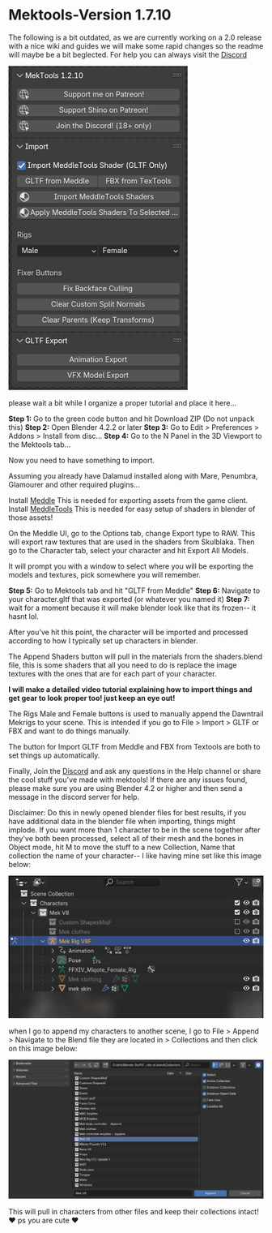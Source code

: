 # Mektools-Version 1.7.10

The following is a bit outdated, as we are currently working on a 2.0 release with a nice wiki and guides we will make some rapid changes so the readme will maybe be a bit beglected. For help you can always visit the [Discord](https://www.discord.gg/98DqcKE)

![MekTools Addon Interface](mektools/assets/mektools_ui_10.png)

please wait a bit while I organize a proper tutorial and place it here...

**Step 1:** Go to the green code button and hit Download ZIP (Do not unpack this)
**Step 2:** Open Blender 4.2.2 or later
**Step 3:** Go to Edit > Preferences > Addons > Install from disc...
**Step 4:** Go to the N Panel in the 3D Viewport to the Mektools tab...

Now you need to have something to import.

Assuming you already have Dalamud installed along with Mare, Penumbra, Glamourer and other required plugins...

Install [Meddle](https://github.com/PassiveModding/Meddle) This is needed for exporting assets from the game client.
Install [MeddleTools](https://github.com/PassiveModding/MeddleTools) This is needed for easy setup of shaders in blender of those assets!

On the Meddle UI, go to the Options tab, change Export type to RAW. This will export raw textures that are used in the shaders from Skulblaka. Then go to the Character tab, select your character and hit Export All Models.

It will prompt you with a window to select where you will be exporting the models and textures, pick somewhere you will remember.

**Step 5:** Go to Mektools tab and hit "GLTF from Meddle"
**Step 6:** Navigate to your character.gltf that was exported (or whatever you named it)
**Step 7:** wait for a moment because it will make blender look like that its frozen-- it hasnt lol.

After you've hit this point, the character will be imported and processed according to how I typically set up characters in blender.

The Append Shaders button will pull in the materials from the shaders.blend file, this is some shaders that all you need to do is replace the image textures with the ones that are for each part of your character.

**I will make a detailed video tutorial explaining how to import things and get gear to look proper too! just keep an eye out!**

The Rigs Male and Female buttons is used to manually append the Dawntrail Mekrigs to your scene. This is intended if you go to File > Import > GLTF or FBX and want to do things manually.

The button for Import GLTF from Meddle and FBX from Textools are both to set things up automatically.

Finally, Join the [Discord](https://www.discord.gg/98DqcKE) and ask any questions in the Help channel or share the cool stuff you've made with mektools!
If there are any issues found, please make sure you are using Blender 4.2 or higher and then send a message in the discord server for help.

Disclaimer: Do this in newly opened blender files for best results, if you have additional data in the blender file when importing, things might implode. If you want more than 1 character to be in the scene together after they've both been processed, select all of their mesh and the bones in Object mode, hit M to move the stuff to a new Collection, Name that collection the name of your character-- I like having mine set like this image below:

![Outliner Collection example](mektools/assets/outliner_collection_example.png)

when I go to append my characters to another scene, I go to File > Append > Navigate to the Blend file they are located in > Collections and then click on this image below:

![Appending Characters to scenes](mektools/assets/append_char_collection.png)

This will pull in characters from other files and keep their collections intact! ♥ ps you are cute ♥
